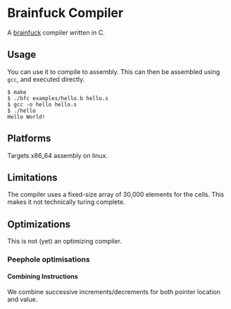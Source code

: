 # Brainfuck Compiler

A [brainfuck](http://esolangs.org/wiki/Brainfuck) compiler written in C.

## Usage

You can use it to compile to assembly. This can then be assembled using `gcc`, and executed directly.

	$ make
    $ ./bfc examples/hello.b hello.s
    $ gcc -o hello hello.s
    $ ./hello
    Hello World!

## Platforms

Targets x86_64 assembly on linux.

## Limitations

The compiler uses a fixed-size array of 30,000 elements for the cells. This makes it not technically turing complete.

## Optimizations

This is not (yet) an optimizing compiler.

### Peephole optimisations

#### Combining Instructions

We combine successive increments/decrements for both pointer location and value.

